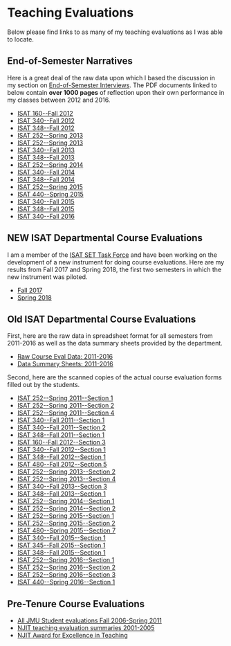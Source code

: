 # Teaching Evaluations

Below please find links to as many of my teaching evaluations as I was able to locate.

## End-of-Semester Narratives

Here is a great deal of the raw data upon which I based the discussion in my 
section on [End-of-Semester Interviews](/teaching/interviews.md). The PDF documents
linked to below contain **over 1000 pages** of reflection upon their own performance
in my classes between 2012 and 2016.

* [ISAT 160--Fall 2012](/supporting_materials/evals/end_of_semester_narratives/2012_3_ISAT_160.pdf)
* [ISAT 340--Fall 2012](/supporting_materials/evals/end_of_semester_narratives/2012_3_ISAT_340.pdf)
* [ISAT 348--Fall 2012](/supporting_materials/evals/end_of_semester_narratives/2012_3_ISAT_340.pdf)
* [ISAT 252--Spring 2013](/supporting_materials/evals/end_of_semester_narratives/2013_1_ISAT_252.pdf)
* [ISAT 252--Spring 2013](/supporting_materials/evals/end_of_semester_narratives/2013_1_ISAT_252b.pdf)
* [ISAT 340--Fall 2013](/supporting_materials/evals/end_of_semester_narratives/2013_3_ISAT_340.pdf)
* [ISAT 348--Fall 2013](/supporting_materials/evals/end_of_semester_narratives/2013_3_ISAT_348.pdf)
* [ISAT 252--Spring 2014](/supporting_materials/evals/end_of_semester_narratives/2014_1_ISAT_252.pdf)
* [ISAT 340--Fall 2014](/supporting_materials/evals/end_of_semester_narratives/2014_3_ISAT_340.pdf)
* [ISAT 348--Fall 2014](/supporting_materials/evals/end_of_semester_narratives/2014_3_ISAT_348.pdf)
* [ISAT 252--Spring 2015](/supporting_materials/evals/end_of_semester_narratives/2015_1_ISAT_252.pdf)
* [ISAT 440--Spring 2015](/supporting_materials/evals/end_of_semester_narratives/2015_1_ISAT_440.pdf)
* [ISAT 340--Fall 2015](/supporting_materials/evals/end_of_semester_narratives/2015_3_ISAT_340.pdf)
* [ISAT 348--Fall 2015](/supporting_materials/evals/end_of_semester_narratives/2015_3_ISAT_348.pdf)
* [ISAT 340--Fall 2016](/supporting_materials/evals/end_of_semester_narratives/2016_3_ISAT_340.pdf)

## NEW ISAT Departmental Course Evaluations

I am a member of the [ISAT SET Task Force](/service/course_evals.md) and have been working
on the development of a new instrument for doing course evaluations. Here are my results
from Fall 2017 and Spring 2018, the first two semesters in which the new instrument was piloted.

* [Fall 2017]()
* [Spring 2018]()

## Old ISAT Departmental Course Evaluations

First, here are the raw data in spreadsheet format for all semesters from 2011-2016 as well
as the data summary sheets provided by the department.

* [Raw Course Eval Data: 2011-2016](https://docs.google.com/spreadsheets/d/1xqiJ_hvYGC3SGNzOVQY8dPxO77HiWF-T9z4DKlL1jfM/edit?usp=sharing)
* [Data Summary Sheets: 2011-2016](/supporting_materials/evals/benton_course_eval_data_summaries_f11-f16.pdf)

Second, here are the scanned copies of the actual course evaluation forms filled out by the
students.

* [ISAT 252--Spring 2011--Section 1](/supporting_materials/evals/Benton_2011/BentonSpr11ISAT252sect1.pdf)
* [ISAT 252--Spring 2011--Section 2](/supporting_materials/evals/Benton_2011/BentonSpr2011ISAT252sect2.pdf)
* [ISAT 252--Spring 2011--Section 4](/supporting_materials/evals/Benton_2011/BentonSpr2011ISAT252sect4.pdf)
* [ISAT 340--Fall 2011--Section 1](/supporting_materials/evals/Benton_2011/BentonISAT340F11s1.pdf)
* [ISAT 340--Fall 2011--Section 2](/supporting_materials/evals/Benton_2011/BentonISAT340F11s3.pdf)
* [ISAT 348--Fall 2011--Section 1](/supporting_materials/evals/Benton_2011/BentonISAT348F11s1.pdf)
* [ISAT 160--Fall 2012--Section 3](/supporting_materials/evals/Benton_2012/BentonISAT160Fall12s3.pdf)
* [ISAT 340--Fall 2012--Section 1](/supporting_materials/evals/Benton_2012/BentonISAT340fall12s1.pdf)
* [ISAT 348--Fall 2012--Section 1](/supporting_materials/evals/Benton_2012/BentonISAT348Fall12s1.pdf)
* [ISAT 480--Fall 2012--Section 5](/supporting_materials/evals/Benton_2012/BentonISAT480fall12s5.pdf)
* [ISAT 252--Spring 2013--Section 2](/supporting_materials/evals/Benton_2013/BentonISAT252SPR13S02.pdf)
* [ISAT 252--Spring 2013--Section 4](/supporting_materials/evals/Benton_2013/BentonISAT252SPR13S04.pdf)
* [ISAT 340--Fall 2013--Section 3](/supporting_materials/evals/Benton_2013/bentonISAT340Fall13S3.pdf)
* [ISAT 348--Fall 2013--Section 1](/supporting_materials/evals/Benton_2011/BentonISAT348Fall13S1.pdf)
* [ISAT 252--Spring 2014--Section 1](/supporting_materials/evals/Benton_2014/BentonISAT252Spr14S1.pdf)
* [ISAT 252--Spring 2014--Section 2](/supporting_materials/evals/Benton_2014/BentonISAT252Spr14S2.pdf)
* [ISAT 252--Spring 2015--Section 1](/supporting_materials/evals/Benton_2015/Benton25201.pdf)
* [ISAT 252--Spring 2015--Section 2](/supporting_materials/evals/Benton_2015/Benton25202.pdf)
* [ISAT 480--Spring 2015--Section 7](/supporting_materials/evals/Benton_2015/Benton48007.pdf)
* [ISAT 340--Fall 2015--Section 1](/supporting_materials/evals/Benton_2015/bentonisat340f15.pdf)
* [ISAT 345--Fall 2015--Section 1](/supporting_materials/evals/Benton_2015/bentonisat345f15.pdf)
* [ISAT 348--Fall 2015--Section 1](/supporting_materials/evals/Benton_2015/bentonisat348f15.pdf)
* [ISAT 252--Spring 2016--Section 1](/supporting_materials/evals/Benton_2016/Benton252-01.pdf)
* [ISAT 252--Spring 2016--Section 2](/supporting_materials/evals/Benton_2016/Benton252-02.pdf)
* [ISAT 252--Spring 2016--Section 3](/supporting_materials/evals/Benton_2016/Benton252-03.pdf)
* [ISAT 440--Spring 2016--Section 1](/supporting_materials/evals/Benton_2016/BentonCourseNumber440SectionNumber01.pdf)

## Pre-Tenure Course Evaluations

* [All JMU Student evaluations Fall 2006-Spring 2011](/supporting_materials/evals/CourseEvals-JMU-2006-2011.zip)
* [NJIT teaching evaluation summaries 2001-2005](/supporting_materials/evals/NJIT/AllNJITTeachingEvaluations.pdf)
* [NJIT Award for Excellence in Teaching](/supporting_materials/evals/NJIT/NJITTeachingAward.pdf)
